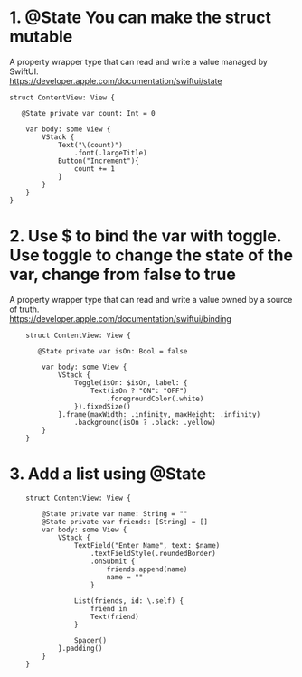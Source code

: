 # 1. @State You can make the struct mutable 

A property wrapper type that can read and write a value managed by SwiftUI. <br>
https://developer.apple.com/documentation/swiftui/state

    struct ContentView: View {
        
       @State private var count: Int = 0
        
        var body: some View {
            VStack {
                Text("\(count)")
                    .font(.largeTitle)
                Button("Increment"){
                    count += 1
                }
            }
        }
    }

# 2. Use $ to bind the var with toggle. Use toggle to change the state of the var, change from false to true

A property wrapper type that can read and write a value owned by a source of truth. <br>
https://developer.apple.com/documentation/swiftui/binding

        struct ContentView: View {
            
           @State private var isOn: Bool = false
            
            var body: some View {
                VStack {
                    Toggle(isOn: $isOn, label: {
                        Text(isOn ? "ON": "OFF")
                            .foregroundColor(.white)
                    }).fixedSize()
                }.frame(maxWidth: .infinity, maxHeight: .infinity)
                    .background(isOn ? .black: .yellow)
            }
        }

# 3. Add a list using @State

        struct ContentView: View {
            
            @State private var name: String = ""
            @State private var friends: [String] = []
            var body: some View {
                VStack {
                    TextField("Enter Name", text: $name)
                        .textFieldStyle(.roundedBorder)
                        .onSubmit {
                            friends.append(name)
                            name = ""
                        }
                    
                    List(friends, id: \.self) {
                        friend in
                        Text(friend)
                    }
                    
                    Spacer()
                }.padding()
            }
        }

